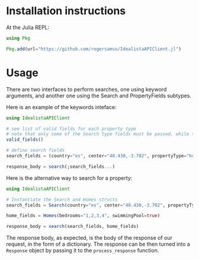 # Installation instructions

At the Julia REPL:

```julia
using Pkg 

Pkg.add(url="https://github.com/rogersamso/IdealistaAPIClient.jl")

```


# Usage

There are two interfaces to perform searches, one using keyword arguments, and another one using the Search and PropertyFields subtypes.

Here is an example of the keywords inteface:

```julia
using IdealistaAPIClient

# see list of valid fields for each property type
# note that only some of the Search type fields must be passed, while the rest are optional (see the Valid search fields section below)
valid_fields()

# define search fields
search_fields = (country="es", center="40.430,-3.702", propertyType="homes", distance=15000, operation="sale", bedrooms="1,2,3,4", swimmingPool=true)

response_body = search(;search_fields...)

```

Here is the alternative way to search for a property:

```julia
using IdealistaAPIClient

# Instantiate the Search and Homes structs
search_fields = Search(country="es", center="40.430,-3.702", propertyType="homes", distance=15000, operation="sale")

home_fields = Homes(bedrooms="1,2,3,4", swimmingPool=true)

response_body = search(search_fields, home_fields)

```

The response body, as expected, is the body of the response of our request, in the form of a dictionary. The response can be then turned into a `Response` object by passing it to the `process_response` function.
